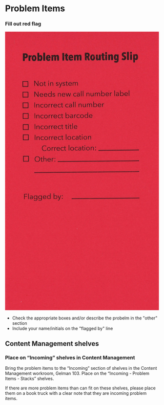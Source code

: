 # Problem Items

### Fill out red flag

![The red problem item routing slip](<../../.gitbook/assets/image (1).png>)

* Check the appropriate boxes and/or describe the probelm in the "other" section
* Include your name/initials on the "flagged by" line

## Content Management shelves

### Place on “Incoming” shelves in Content Management

Bring the problem items to the “Incoming” section of shelves in the Content Management workroom, Gelman 103. Place on the “Incoming - Problem Items - Stacks” shelves.

If there are more problem items than can fit on these shelves, please place them on a book truck with a clear note that they are incoming problem items.
